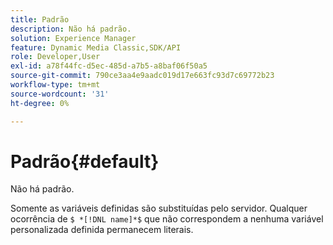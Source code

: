 ```yaml
---
title: Padrão
description: Não há padrão.
solution: Experience Manager
feature: Dynamic Media Classic,SDK/API
role: Developer,User
exl-id: a78f44fc-d5ec-485d-a7b5-a8baf06f50a5
source-git-commit: 790ce3aa4e9aadc019d17e663fc93d7c69772b23
workflow-type: tm+mt
source-wordcount: '31'
ht-degree: 0%

---
```


# Padrão{#default}

Não há padrão.

Somente as variáveis definidas são substituídas pelo servidor. Qualquer ocorrência de `$ *[!DNL name]*$` que não correspondem a nenhuma variável personalizada definida permanecem literais.
